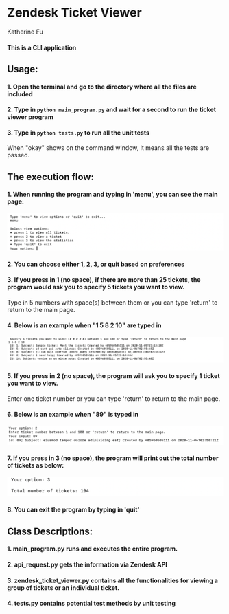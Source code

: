 # Zendesk Ticket Viewer
Katherine Fu

#### This is a CLI application

## Usage: 
#### 1. Open the terminal and go to the directory where all the files are included
#### 2. Type in ```python main_program.py``` and wait for a second to run the ticket viewer program
#### 3. Type in ```python tests.py``` to run all the unit tests
When "okay" shows on the command window, it means all the tests are passed.


## The execution flow: 
#### 1. When running the program and typing in 'menu', you can see the main page:

![alt text](https://github.com/JiaruFu/Zendesk-Ticket-Viewer/blob/main/images/main_page.png?raw=true?width=100)

#### 2. You can choose either 1, 2, 3, or quit based on preferences

#### 3. If you press in 1 (no space), if there are more than 25 tickets, the program would ask you to specify 5 tickets you want to view.
Type in 5 numbers with space(s) between them or you can type 'return' to return to the main page.
#### 4. Below is an example when "1 5 8 2 10" are typed in

![alt text](https://github.com/JiaruFu/Zendesk-Ticket-Viewer/blob/main/images/tickets_info.png?raw=true?width=100)

#### 5. If you press in 2 (no space), the program will ask you to specify 1 ticket you want to view.
Enter one ticket number or you can type 'return' to return to the main page.
#### 6. Below is an example when "89" is typed in

![alt text](https://github.com/JiaruFu/Zendesk-Ticket-Viewer/blob/main/images/specific_info.png?raw=true?width=100)

#### 7. If you press in 3 (no space), the program will print out the total number of tickets as below:

![alt text](https://github.com/JiaruFu/Zendesk-Ticket-Viewer/blob/main/images/total_number.png?raw=true?width=200)

#### 8. You can exit the program by typing in 'quit'


## Class Descriptions: 

#### 1. main_program.py runs and executes the entire program.
#### 2. api_request.py gets the information via Zendesk API
#### 3. zendesk_ticket_viewer.py contains all the functionalities for viewing a group of tickets or an individual ticket.
#### 4. tests.py contains potential test methods by unit testing
